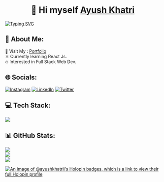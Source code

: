 <h1 align="center">👋 Hi myself <a href="https://www.instagram.com/ayush,khatrii/" target="_blank"> Ayush Khatri </a></h1>
<a href="https://git.io/typing-svg"><img src="https://readme-typing-svg.herokuapp.com?font=Fira+Code&pause=1000&width=435&lines=Web+Developer+%E2%99%A5%EF%B8%8F" alt="Typing SVG" /></a>

## 💫 About Me:
🚀 Visit My : [Portfolio](https://ayushkhatri.netlify.app)<br>⚛️ Currently learning React Js.<br>🔥 Interested in Full Stack Web Dev.<br>

<!-- Proudly created with GPRM ( https://gprm.itsvg.in ) -->

## 🌐 Socials:
[![Instagram](https://img.shields.io/badge/Instagram-%23E4405F.svg?logo=Instagram&logoColor=white)](https://instagram.com/ayush.khatrii) [![LinkedIn](https://img.shields.io/badge/LinkedIn-%230077B5.svg?logo=linkedin&logoColor=white)](https://linkedin.com/in/ayush-khatri-795461231) [![Twitter](https://img.shields.io/badge/Twitter-%231DA1F2.svg?logo=Twitter&logoColor=white)](https://twitter.com/khatri_ayush15) 

## 💻 Tech Stack:


  <img src="https://skillicons.dev/icons?i=js,html,css,express,tailwind,vscode,react,git,github" />

## 📊 GitHub Stats:
![](https://github-readme-stats.vercel.app/api?username=ayush-khatrii&theme=dark&hide_border=false&include_all_commits=false&count_private=false)<br/>
![](https://github-readme-streak-stats.herokuapp.com/?user=ayush-khatrii&theme=dark&hide_border=false)<br/>
![](https://github-readme-stats.vercel.app/api/top-langs/?username=ayush-khatrii&theme=dark&hide_border=false&include_all_commits=false&count_private=false&layout=compact)


[![An image of @ayushkhatrii's Holopin badges, which is a link to view their full Holopin profile](https://holopin.me/ayushkhatrii)](https://holopin.io/@ayushkhatrii)
